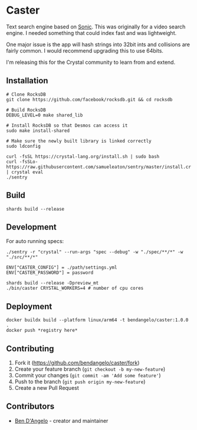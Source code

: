 # Caster

Text search engine based on [Sonic](https://github.com/valeriansaliou/sonic).
This was originally for a video search engine. I needed something that could
index fast and was lightweight.

One major issue is the app will hash strings into 32bit ints and collisions are
fairly common. I would recommend upgrading this to use 64bits.

I'm releasing this for the Crystal community to learn from and extend.

## Installation

```
# Clone RocksDB
git clone https://github.com/facebook/rocksdb.git && cd rocksdb

# Build RocksDB
DEBUG_LEVEL=0 make shared_lib

# Install RocksDB so that Desmos can access it
sudo make install-shared

# Make sure the newly built library is linked correctly
sudo ldconfig

curl -fsSL https://crystal-lang.org/install.sh | sudo bash
curl -fsSLo- https://raw.githubusercontent.com/samueleaton/sentry/master/install.cr | crystal eval
./sentry
```

## Build

```
shards build --release
```

## Development

For auto running specs:

```
./sentry -r "crystal" --run-args "spec --debug" -w "./spec/**/*" -w "./src/**/*" 
```

```
ENV["CASTER_CONFIG"] = ./path/settings.yml
ENV["CASTER_PASSWORD"] = password

shards build --release -Dpreview_mt
./bin/caster CRYSTAL_WORKERS=4 # number of cpu cores
```

## Deployment

```
docker buildx build --platform linux/arm64 -t bendangelo/caster:1.0.0 .
docker push *registry here*
```

## Contributing

1. Fork it (<https://github.com/bendangelo/caster/fork>)
2. Create your feature branch (`git checkout -b my-new-feature`)
3. Commit your changes (`git commit -am 'Add some feature'`)
4. Push to the branch (`git push origin my-new-feature`)
5. Create a new Pull Request

## Contributors

- [Ben D'Angelo](https://github.com/bendangelo) - creator and maintainer
